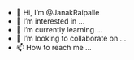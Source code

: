 - 👋 Hi, I’m @JanakRaipalle
- 👀 I’m interested in ...
- 🌱 I’m currently learning ...
- 💞️ I’m looking to collaborate on ...
- 📫 How to reach me ...

<!---
JanakRaipalle/JanakRaipalle is a ✨ special ✨ repository because its `README.md` (this file) appears on your GitHub profile.
You can click the Preview link to take a look at your changes.
--->
